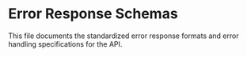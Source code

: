 # Error Response Schemas

This file documents the standardized error response formats and error handling specifications for the API.
